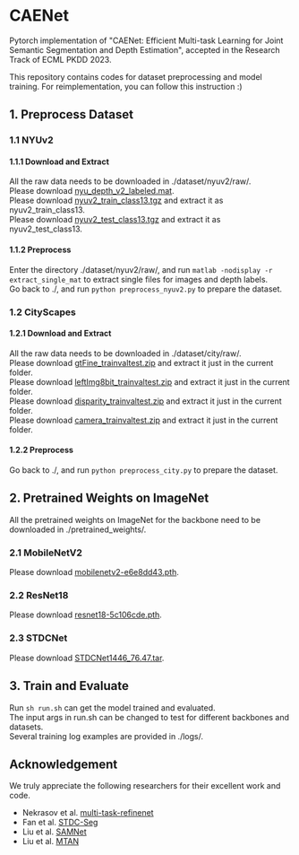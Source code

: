 # CAENet
Pytorch implementation of "CAENet: Efficient Multi-task Learning for Joint Semantic Segmentation and Depth Estimation", accepted in the Research Track of ECML PKDD 2023.

This repository contains codes for dataset preprocessing and model training. For reimplementation, you can follow this instruction :)

## 1. Preprocess Dataset
### 1.1 NYUv2
#### 1.1.1 Download and Extract
All the raw data needs to be downloaded in ./dataset/nyuv2/raw/.  
Please download [nyu_depth_v2_labeled.mat](http://horatio.cs.nyu.edu/mit/silberman/nyu_depth_v2/nyu_depth_v2_labeled.mat).  
Please download [nyuv2_train_class13.tgz](https://github.com/ankurhanda/nyuv2-meta-data/blob/master/train_labels_13/nyuv2_train_class13.tgz) and extract it as nyuv2_train_class13.  
Please download [nyuv2_test_class13.tgz](https://github.com/ankurhanda/nyuv2-meta-data/blob/master/test_labels_13/nyuv2_test_class13.tgz) and extract it as nyuv2_test_class13.
#### 1.1.2 Preprocess
Enter the directory ./dataset/nyuv2/raw/, and run `matlab -nodisplay -r extract_single_mat` to extract single files for images and depth labels.  
Go back to ./, and run `python preprocess_nyuv2.py` to prepare the dataset.
### 1.2 CityScapes
#### 1.2.1 Download and Extract
All the raw data needs to be downloaded in ./dataset/city/raw/.  
Please download [gtFine_trainvaltest.zip](https://www.cityscapes-dataset.com/file-handling/?packageID=1) and extract it just in the current folder.  
Please download [leftImg8bit_trainvaltest.zip](https://www.cityscapes-dataset.com/file-handling/?packageID=3) and extract it just in the current folder.  
Please download [disparity_trainvaltest.zip](https://www.cityscapes-dataset.com/file-handling/?packageID=7) and extract it just in the current folder.  
Please download [camera_trainvaltest.zip](https://www.cityscapes-dataset.com/file-handling/?packageID=8) and extract it just in the current folder.
#### 1.2.2 Preprocess
Go back to ./, and run `python preprocess_city.py` to prepare the dataset.  
## 2. Pretrained Weights on ImageNet
All the pretrained weights on ImageNet for the backbone need to be downloaded in ./pretrained_weights/.
### 2.1 MobileNetV2
Please download [mobilenetv2-e6e8dd43.pth](https://cloudstor.aarnet.edu.au/plus/s/uRgFbkaRjD3qOg5/download).
### 2.2 ResNet18
Please download [resnet18-5c106cde.pth](https://download.pytorch.org/models/resnet18-5c106cde.pth).
### 2.3 STDCNet
Please download [STDCNet1446_76.47.tar](https://drive.google.com/drive/folders/1wROFwRt8qWHD4jSo8Zu1gp1d6oYJ3ns1).  
## 3. Train and Evaluate
Run `sh run.sh` can get the model trained and evaluated.  
The input args in run.sh can be changed to test for different backbones and datasets.  
Several training log examples are provided in ./logs/.  
## Acknowledgement
We truly appreciate the following researchers for their excellent work and code.
+ Nekrasov et al. [multi-task-refinenet](https://github.com/drsleep/multi-task-refinenet)
+ Fan et al. [STDC-Seg](https://github.com/MichaelFan01/STDC-Seg)
+ Liu et al. [SAMNet](https://github.com/yun-liu/FastSaliency)
+ Liu et al. [MTAN](https://github.com/lorenmt/mtan)
